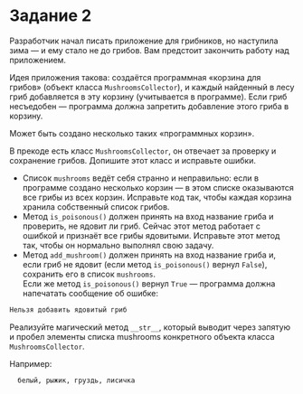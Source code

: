 # Задание 2

Разработчик начал писать приложение для грибников, но наступила зима — и ему стало не до грибов. Вам предстоит закончить работу над приложением.

Идея приложения такова: создаётся программная «корзина для грибов» (объект класса `MushroomsCollector`), и каждый найденный в лесу гриб добавляется в эту корзину (учитывается в программе). Если гриб несъедобен — программа должна запретить добавление этого гриба в корзину.

Может быть создано несколько таких «программных корзин».

В прекоде есть класс `MushroomsCollector`, он отвечает за проверку и сохранение грибов. Допишите этот класс и исправьте ошибки.

* Список `mushrooms` ведёт себя странно и неправильно: если в программе создано несколько корзин — в этом списке оказываются все грибы из всех корзин. Исправьте код так, чтобы каждая корзина хранила собственный список грибов.
* Метод `is_poisonous()` должен принять на вход название гриба и проверить, не ядовит ли гриб.  Сейчас этот метод работает с ошибкой и признаёт все грибы ядовитыми. Исправьте этот метод так, чтобы он нормально выполнял свою задачу.
* Метод `add_mushroom()` должен принять на вход название гриба и, если гриб не ядовит (если метод `is_poisonous()` вернул `False`), сохранить его в список `mushrooms`.  
Если же метод `is_poisonous()` вернул `True` — программа должна напечатать сообщение об ошибке:

```bash
Нельзя добавить ядовитый гриб
```

Реализуйте магический метод `__str__`, который выводит через запятую и пробел элементы списка mushrooms конкретного объекта класса `MushroomsCollector`.

Например:

```bash
  белый, рыжик, груздь, лисичка
```
